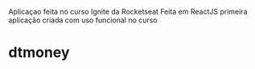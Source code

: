 Aplicaçao feita no curso Ignite da Rocketseat
Feita em ReactJS
primeira aplicação criada com uso funcional no curso

# dtmoney
